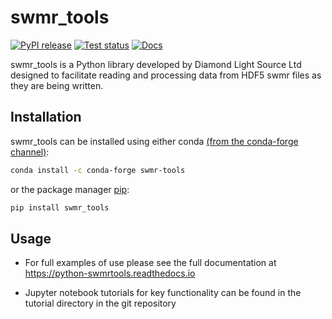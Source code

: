 # swmr_tools

[![PyPI release](https://img.shields.io/pypi/v/swmr-tools.svg)](https://pypi.org/project/swmr-tools/) [![Test status](https://github.com/DiamondLightSource/python-swmrtools/actions/workflows/ci.yml/badge.svg)](https://github.com/DiamondLightSource/python-swmrtools/actions/workflows/ci.yml) [![Docs](https://readthedocs.org/projects/python-swmrtools/badge/?version=latest)](https://python-swmrtools.readthedocs.io/en/latest/?badge=latest)

swmr_tools is a Python library developed by Diamond Light Source Ltd designed to facilitate reading and processing data from HDF5 swmr files as they are being written.

## Installation

swmr_tools can be installed using either conda [(from the conda-forge channel)](https://anaconda.org/conda-forge/swmr-tools):

```bash
conda install -c conda-forge swmr-tools
```

or the package manager [pip](https://pip.pypa.io/en/stable/):

```bash
pip install swmr_tools
```

## Usage

- For full examples of use please see the full documentation at https://python-swmrtools.readthedocs.io

- Jupyter notebook tutorials for key functionality can be found in the tutorial directory in the git repository
